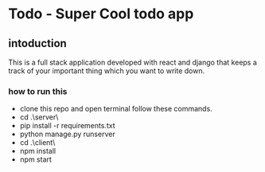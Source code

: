# Todo - Super Cool todo app

## intoduction
This is a full stack application developed with react and django that keeps a track of your important thing which you want to write down.
### how to run this
- clone this repo and open terminal follow these commands.
- cd .\server\
- pip install -r requirements.txt
- python manage.py runserver
- cd .\client\
- npm install
- npm start




